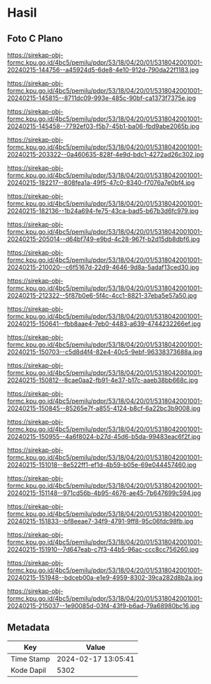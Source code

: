 # Hasil

## Foto C Plano

https://sirekap-obj-formc.kpu.go.id/4bc5/pemilu/pdpr/53/18/04/20/01/5318042001001-20240215-144756--a45924d5-6de8-4e10-912d-790da22f1183.jpg

https://sirekap-obj-formc.kpu.go.id/4bc5/pemilu/pdpr/53/18/04/20/01/5318042001001-20240215-145815--8711dc09-993e-485c-90bf-ca1373f7375e.jpg

https://sirekap-obj-formc.kpu.go.id/4bc5/pemilu/pdpr/53/18/04/20/01/5318042001001-20240215-145458--7792ef03-f5b7-45b1-ba06-fbd9abe2065b.jpg

https://sirekap-obj-formc.kpu.go.id/4bc5/pemilu/pdpr/53/18/04/20/01/5318042001001-20240215-203322--0a460635-828f-4e9d-bdc1-4272ad26c302.jpg

https://sirekap-obj-formc.kpu.go.id/4bc5/pemilu/pdpr/53/18/04/20/01/5318042001001-20240215-182217--808fea1a-49f5-47c0-8340-f7076a7e0bf4.jpg

https://sirekap-obj-formc.kpu.go.id/4bc5/pemilu/pdpr/53/18/04/20/01/5318042001001-20240215-182136--1b24a694-fe75-43ca-bad5-b67b3d6fc979.jpg

https://sirekap-obj-formc.kpu.go.id/4bc5/pemilu/pdpr/53/18/04/20/01/5318042001001-20240215-205014--d64bf749-e9bd-4c28-967f-b2d15db8dbf6.jpg

https://sirekap-obj-formc.kpu.go.id/4bc5/pemilu/pdpr/53/18/04/20/01/5318042001001-20240215-210020--c6f5167d-22d9-4646-9d8a-5adaf13ced30.jpg

https://sirekap-obj-formc.kpu.go.id/4bc5/pemilu/pdpr/53/18/04/20/01/5318042001001-20240215-212322--5f87b0e6-5f4c-4cc1-8821-37eba5e57a50.jpg

https://sirekap-obj-formc.kpu.go.id/4bc5/pemilu/pdpr/53/18/04/20/01/5318042001001-20240215-150641--fbb8aae4-7eb0-4483-a639-4744232266ef.jpg

https://sirekap-obj-formc.kpu.go.id/4bc5/pemilu/pdpr/53/18/04/20/01/5318042001001-20240215-150703--c5d8d4f4-82e4-40c5-9ebf-96338373688a.jpg

https://sirekap-obj-formc.kpu.go.id/4bc5/pemilu/pdpr/53/18/04/20/01/5318042001001-20240215-150812--8cae0aa2-fb91-4e37-b17c-aaeb38bb668c.jpg

https://sirekap-obj-formc.kpu.go.id/4bc5/pemilu/pdpr/53/18/04/20/01/5318042001001-20240215-150845--85265e7f-a855-4124-b8cf-6a22bc3b9008.jpg

https://sirekap-obj-formc.kpu.go.id/4bc5/pemilu/pdpr/53/18/04/20/01/5318042001001-20240215-150955--4a6f8024-b27d-45d6-b5da-99483eac6f2f.jpg

https://sirekap-obj-formc.kpu.go.id/4bc5/pemilu/pdpr/53/18/04/20/01/5318042001001-20240215-151018--8e522ff1-ef1d-4b59-b05e-69e044457460.jpg

https://sirekap-obj-formc.kpu.go.id/4bc5/pemilu/pdpr/53/18/04/20/01/5318042001001-20240215-151148--971cd56b-4b95-4676-ae45-7b647699c594.jpg

https://sirekap-obj-formc.kpu.go.id/4bc5/pemilu/pdpr/53/18/04/20/01/5318042001001-20240215-151833--bf8eeae7-34f9-4791-9ff8-95c06fdc98fb.jpg

https://sirekap-obj-formc.kpu.go.id/4bc5/pemilu/pdpr/53/18/04/20/01/5318042001001-20240215-151910--7d647eab-c7f3-44b5-96ac-ccc8cc756260.jpg

https://sirekap-obj-formc.kpu.go.id/4bc5/pemilu/pdpr/53/18/04/20/01/5318042001001-20240215-151948--bdceb00a-e1e9-4959-8302-39ca282d8b2a.jpg

https://sirekap-obj-formc.kpu.go.id/4bc5/pemilu/pdpr/53/18/04/20/01/5318042001001-20240215-215037--1e90085d-03f4-43f9-b6ad-79a68980bc16.jpg


## Metadata

| Key        | Value               |
| ---------- | ------------------- |
| Time Stamp | 2024-02-17 13:05:41 |
| Kode Dapil | 5302                |



